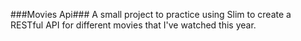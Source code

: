 ###Movies Api###
A small project to practice using Slim to create a RESTful API for different movies that I've watched this year.
